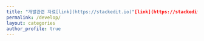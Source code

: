 ```yaml
---
title: "개발관련 자료[link](https://stackedit.io)"[link](https://stackedit.io)
permalink: /develop/
layout: categories
author_profile: true
---
```

<!--stackedit_data:
eyJoaXN0b3J5IjpbMTM3MzQwOTM5MywtMTY5NTM0NjU1OSwtMT
ExMjE5MTAwNl19
-->